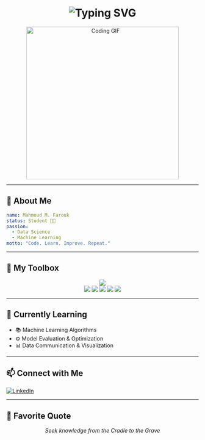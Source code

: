 <!-- README.md -->

<h1 align="center">
  <img src="https://readme-typing-svg.herokuapp.com?font=Fira+Code&weight=600&size=28&pause=1000&color=1DBF73&center=true&vCenter=true&width=580&lines=Hi+I'm+Mahmoud+Farouk!;Student+%7C+ML+Explorer+%7C+Data+Lover;Welcome+to+my+GitHub+Profile!+👨‍💻" alt="Typing SVG" />
</h1>

<p align="center">
  <img src="https://media4.giphy.com/media/v1.Y2lkPTc5MGI3NjExdnpyZnZqcjUwcmxhNDVwend0ZG5tbmZrb2szcmcxNHV1dmZsanA2MiZlcD12MV9pbnRlcm5hbF9naWZfYnlfaWQmY3Q9Zw/ve43TyDQ3B4me7d22z/giphy.gif" width="400" alt="Coding GIF">
</p>

---

## 📖 About Me

```yaml
name: Mahmoud M. Farouk
status: Student 👨‍🎓
passion:
  - Data Science
  - Machine Learning
motto: "Code. Learn. Improve. Repeat."
```

---

## 🧰 My Toolbox

<p align="center">
  <img src="https://skillicons.dev/icons?i=python,mysql,git,github,pycharm,vscode&theme=light" />
  <br/>
  <img src="https://img.shields.io/badge/Scikit--learn-F7931E?style=flat-square&logo=scikit-learn&logoColor=white" />
  <img src="https://img.shields.io/badge/Pandas-150458?style=flat-square&logo=pandas&logoColor=white" />
  <img src="https://img.shields.io/badge/Numpy-013243?style=flat-square&logo=numpy&logoColor=white" />
  <img src="https://img.shields.io/badge/Matplotlib-11557C?style=flat-square&logo=plotly&logoColor=white" />
  <img src="https://img.shields.io/badge/Seaborn-2D4A6A?style=flat-square" />
</p>

---

## 🧠 Currently Learning

- 📚 Machine Learning Algorithms
- ⚙️ Model Evaluation & Optimization
- 📊 Data Communication & Visualization

---

## 📫 Connect with Me

<p>
  <a href="https://www.linkedin.com/in/mmfarouk" target="_blank">
    <img alt="LinkedIn" src="https://img.shields.io/badge/LinkedIn-blue?style=for-the-badge&logo=linkedin&logoColor=white" />
  </a>
</p>

---

## 💬 Favorite Quote

<p align="center"><i>Seek knowledge from the Cradle to the Grave</i></p>
